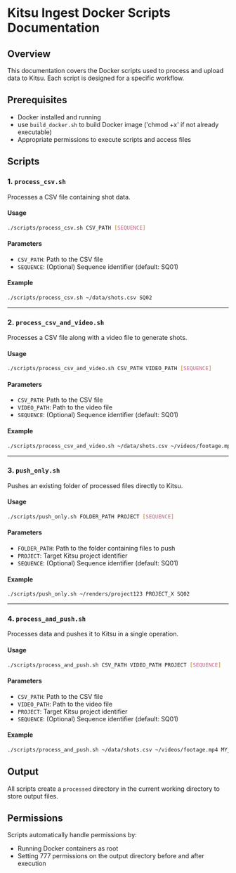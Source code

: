 # Kitsu Ingest Docker Scripts Documentation

## Overview

This documentation covers the Docker scripts used to process and upload data to Kitsu. Each script is designed for a specific workflow.

## Prerequisites

- Docker installed and running
- use `build_docker.sh` to build Docker image ('chmod +x' if not already executable)
- Appropriate permissions to execute scripts and access files

## Scripts

### 1. `process_csv.sh`

Processes a CSV file containing shot data.

#### Usage
```bash
./scripts/process_csv.sh CSV_PATH [SEQUENCE]
```

#### Parameters
- `CSV_PATH`: Path to the CSV file
- `SEQUENCE`: (Optional) Sequence identifier (default: SQ01)

#### Example
```bash
./scripts/process_csv.sh ~/data/shots.csv SQ02
```

---

### 2. `process_csv_and_video.sh`

Processes a CSV file along with a video file to generate shots.

#### Usage
```bash
./scripts/process_csv_and_video.sh CSV_PATH VIDEO_PATH [SEQUENCE]
```

#### Parameters
- `CSV_PATH`: Path to the CSV file
- `VIDEO_PATH`: Path to the video file
- `SEQUENCE`: (Optional) Sequence identifier (default: SQ01)

#### Example
```bash
./scripts/process_csv_and_video.sh ~/data/shots.csv ~/videos/footage.mp4 SQ02
```

---

### 3. `push_only.sh`

Pushes an existing folder of processed files directly to Kitsu.

#### Usage
```bash
./scripts/push_only.sh FOLDER_PATH PROJECT [SEQUENCE]
```

#### Parameters
- `FOLDER_PATH`: Path to the folder containing files to push
- `PROJECT`: Target Kitsu project identifier
- `SEQUENCE`: (Optional) Sequence identifier (default: SQ01)

#### Example
```bash
./scripts/push_only.sh ~/renders/project123 PROJECT_X SQ02
```

---

### 4. `process_and_push.sh`

Processes data and pushes it to Kitsu in a single operation.

#### Usage
```bash
./scripts/process_and_push.sh CSV_PATH VIDEO_PATH PROJECT [SEQUENCE]
```

#### Parameters
- `CSV_PATH`: Path to the CSV file
- `VIDEO_PATH`: Path to the video file
- `PROJECT`: Target Kitsu project identifier
- `SEQUENCE`: (Optional) Sequence identifier (default: SQ01)

#### Example
```bash
./scripts/process_and_push.sh ~/data/shots.csv ~/videos/footage.mp4 MY_PROJECT SQ01
```

## Output

All scripts create a `processed` directory in the current working directory to store output files.

## Permissions

Scripts automatically handle permissions by:
- Running Docker containers as root
- Setting 777 permissions on the output directory before and after execution